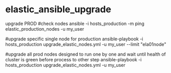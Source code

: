 # elastic_ansible_upgrade
upgrade PROD
#check nodes
ansible -i hosts_production -m ping elastic_production_nodes -u my_user

#upgrade specific single node for production
ansible-playbook -i hosts_production upgrade_elastic_nodes.yml -u my_user --limit "ela01node"

#upgrade all prod nodes designed to run one by one and wait until health of cluster is green before process to other step
ansible-playbook -i hosts_production upgrade_elastic_nodes.yml -u my_user
